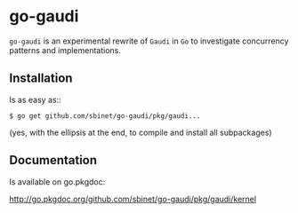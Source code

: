 go-gaudi
========

``go-gaudi`` is an experimental rewrite of ``Gaudi`` in ``Go`` to
investigate concurrency patterns and implementations.


Installation
------------

Is as easy as::

```
$ go get github.com/sbinet/go-gaudi/pkg/gaudi...
```

(yes, with the ellipsis at the end, to compile and install all subpackages)

Documentation
-------------

Is available on go.pkgdoc:

   http://go.pkgdoc.org/github.com/sbinet/go-gaudi/pkg/gaudi/kernel

